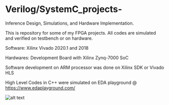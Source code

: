 # Verilog/SystemC_projects- 
Inference Design, Simulations, and Hardware Implementation.

This is repository for some of my FPGA projects. All codes are simulated and verified on testbench or on hardware.

Software: Xilinx Vivado 2020.1 and 2018 

Hardwares: Development Board with Xilinx Zynq-7000 SoC 


Software development on ARM processor was done on Xilinx SDK or Vivado HLS 

High Level Codes in C++ were simulated on EDA playground @ https://www.edaplayground.com/

![alt text](http://url/to/img.png)
